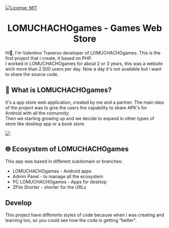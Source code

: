 [![License: MIT](https://img.shields.io/badge/LICENSE-APACHE-yellow?style=flat-square&logo=apache)](   http://www.apache.org/licenses/LICENSE-2.0)

# <h1 align="center">LOMUCHACHOgames - Games Web Store</h1>

Hi👋, I'm Valentino Traverso developer of LOMUCHACHOgames. This is the first project that i create, it based on PHP. <br>
I worked in LOMUCHACHOgames for about 2 or 3 years, this was a website wich more than 2.500 users per day. Now a day it's not available but i want to share the source code. <br>

## 🤔 What is LOMUCHACHOgames?

It's a app store web application, created by me and a partner. The main idea of the project was to give the users the capability to share APK's for Android with all the comunnity. <br>
Then we starting growing up and we decide to expand in other types of store like desktop app or a book store.

<img src='https://i.ibb.co/FsCShpz/Captura-de-pantalla-2023-04-07-120525.png'>



## 🌐 Ecosystem of LOMUCHACHOgames

This app was based in different subdomain or branches:
 - LOMUCHACHOgames - Android apps
 - Admin Panel - to manage all the ecosystem
 - PC LOMUCHACHOgames - Apps for desktop
 - ZFile Shorter - shorter for the URLs

## Develop

This project have differents styles of code because when i was creating and learning too, so you could see how the code is getting "better".<br>
